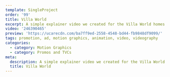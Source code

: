 ```yaml
---
template: SingleProject
order: '99'
title: Villa World
excerpt: A simple explainer video we created for the Villa World homes Facebook page as a header.
video: '246390465'
preview: 'https://ucarecdn.com/ba7ff9ed-2558-4548-bd44-fb9848df9099/'
tags: promotion, ad, motion graphics, animation, video, videography
categories:
  - category: Motion Graphics
  - category: Promos and TVCs
meta:
  description: A simple explainer video we created for the Villa World homes Facebook page as a header.
  title: Villa World
---
```

